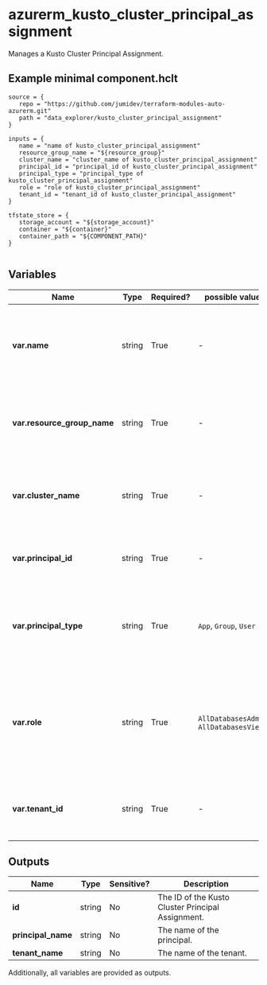 # azurerm_kusto_cluster_principal_assignment

Manages a Kusto Cluster Principal Assignment.

## Example minimal component.hclt

```hcl
source = {
   repo = "https://github.com/jumidev/terraform-modules-auto-azurerm.git" 
   path = "data_explorer/kusto_cluster_principal_assignment" 
}

inputs = {
   name = "name of kusto_cluster_principal_assignment" 
   resource_group_name = "${resource_group}" 
   cluster_name = "cluster_name of kusto_cluster_principal_assignment" 
   principal_id = "principal_id of kusto_cluster_principal_assignment" 
   principal_type = "principal_type of kusto_cluster_principal_assignment" 
   role = "role of kusto_cluster_principal_assignment" 
   tenant_id = "tenant_id of kusto_cluster_principal_assignment" 
}

tfstate_store = {
   storage_account = "${storage_account}" 
   container = "${container}" 
   container_path = "${COMPONENT_PATH}" 
}


```

## Variables

| Name | Type | Required? |  possible values |  Description |
| ---- | ---- | --------- |  ----------- | ----------- |
| **var.name** | string | True | -  |  The name of the Kusto cluster principal assignment. Changing this forces a new resource to be created. | 
| **var.resource_group_name** | string | True | -  |  The name of the resource group in which to create the resource. Changing this forces a new resource to be created. | 
| **var.cluster_name** | string | True | -  |  The name of the cluster in which to create the resource. Changing this forces a new resource to be created. | 
| **var.principal_id** | string | True | -  |  The object id of the principal. Changing this forces a new resource to be created. | 
| **var.principal_type** | string | True | `App`, `Group`, `User`  |  The type of the principal. Valid values include `App`, `Group`, `User`. Changing this forces a new resource to be created. | 
| **var.role** | string | True | `AllDatabasesAdmin`, `AllDatabasesViewer`  |  The cluster role assigned to the principal. Valid values include `AllDatabasesAdmin` and `AllDatabasesViewer`. Changing this forces a new resource to be created. | 
| **var.tenant_id** | string | True | -  |  The tenant id in which the principal resides. Changing this forces a new resource to be created. | 



## Outputs

| Name | Type | Sensitive? | Description |
| ---- | ---- | --------- | --------- |
| **id** | string | No  | The ID of the Kusto Cluster Principal Assignment. | 
| **principal_name** | string | No  | The name of the principal. | 
| **tenant_name** | string | No  | The name of the tenant. | 

Additionally, all variables are provided as outputs.
